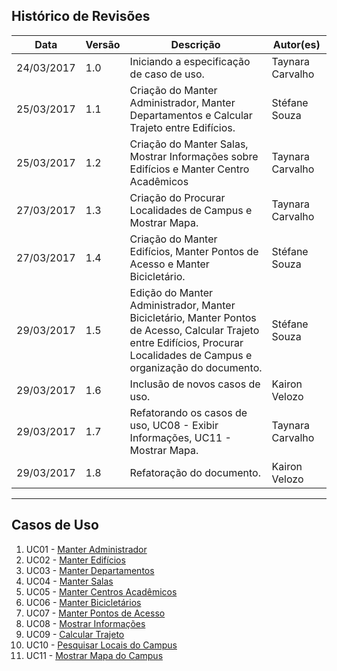 ## Histórico de Revisões

| Data       | Versão | Descrição                                                                                                                                                                  | Autor(es)        |
|------------|--------|----------------------------------------------------------------------------------------------------------------------------------------------------------------------------|------------------|
| 24/03/2017 | 1.0    | Iniciando a especificação de caso de uso.                                                                                                                                  | Taynara Carvalho |
| 25/03/2017 | 1.1    | Criação do Manter Administrador, Manter Departamentos e Calcular Trajeto entre Edifícios.                                                                                  | Stéfane Souza    |
| 25/03/2017 | 1.2    | Criação do Manter Salas, Mostrar Informações sobre Edifícios e Manter Centro Acadêmicos                                                                                    | Taynara Carvalho |
| 27/03/2017 | 1.3    | Criação do Procurar Localidades de Campus e Mostrar Mapa.                                                                                                                  | Taynara Carvalho |
| 27/03/2017 | 1.4    | Criação do Manter Edifícios, Manter Pontos de Acesso e Manter Bicicletário.                                                                                                | Stéfane Souza    |
| 29/03/2017 | 1.5    | Edição do Manter Administrador, Manter Bicicletário, Manter Pontos de Acesso, Calcular Trajeto entre Edifícios, Procurar Localidades de Campus e organização do documento. | Stéfane Souza    |
| 29/03/2017 | 1.6    | Inclusão de novos casos de uso.                                                                                                                                            | Kairon Velozo    |
| 29/03/2017 | 1.7    | Refatorando os casos de uso, UC08 - Exibir Informações, UC11 - Mostrar Mapa.                                                                                                                                            | Taynara Carvalho    | 
| 29/03/2017 | 1.8    | Refatoração do documento.                                                                                                                                             | Kairon Velozo    | 

***

## Casos de Uso

1. UC01 - [Manter Administrador](https://github.com/fga-gpp-mds/2017.1-LocalizacaoDarcy/wiki/UC01---Manter-Administrador)
2. UC02 - [Manter Edifícios](https://github.com/fga-gpp-mds/2017.1-LocalizacaoDarcy/wiki/UC02---Manter-Edif%C3%ADcios)
3. UC03 - [Manter Departamentos](https://github.com/fga-gpp-mds/2017.1-LocalizacaoDarcy/wiki/UC03-Manter-Departamentos)
4. UC04 - [Manter Salas](https://github.com/fga-gpp-mds/2017.1-LocalizacaoDarcy/wiki/UC04-Manter-Salas)
5. UC05 - [Manter Centros Acadêmicos](https://github.com/fga-gpp-mds/2017.1-LocalizacaoDarcy/wiki/UC05-Manter-Centros-Acad%C3%AAmicos)
6. UC06 - [Manter Bicicletários](https://github.com/fga-gpp-mds/2017.1-LocalizacaoDarcy/wiki/UC06-Manter-Biciclet%C3%A1rios)
7. UC07 - [Manter Pontos de Acesso](https://github.com/fga-gpp-mds/2017.1-LocalizacaoDarcy/wiki/UC07-Manter-Pontos-de-Acesso)
8. UC08 - [Mostrar Informações](https://github.com/fga-gpp-mds/2017.1-LocalizacaoDarcy/wiki/UC08-Mostrar-Informa%C3%A7%C3%B5es)
9. UC09 - [Calcular Trajeto](https://github.com/fga-gpp-mds/2017.1-LocalizacaoDarcy/wiki/UC09----Calcular-Trajeto-entre-Edif%C3%ADcios)
10. UC10 - [Pesquisar Locais do Campus](https://github.com/fga-gpp-mds/2017.1-LocalizacaoDarcy/wiki/UC10---Procurar-Locais-do-Campus)
11. UC11 - [Mostrar Mapa do Campus](https://github.com/fga-gpp-mds/2017.1-LocalizacaoDarcy/wiki/UC11---Mostrar-Mapa-do-Campus)
